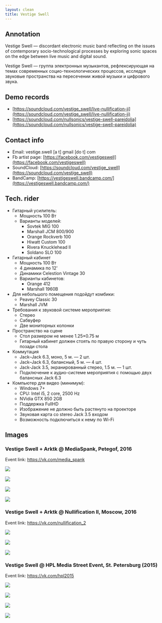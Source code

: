 ```yaml
---
layout: clean
title: Vestige Swell
---
```


## Annotation

Vestige Swell — discordant electronic music band reflecting on the issues of
contemporary socio-technological processes by exploring sonic spaces on the edge
between live music and digital sound.

Vestige Swell — группа электронных музыкантов, рефлексирующая на темах
современных социо-технологических процессов, исследуя звуковые пространства на
пересечении живой музыки и цифрового звука.

## Demo records

- [https://soundcloud.com/vestige_swell/live-nullification-ii](https://soundcloud.com/vestige_swell/live-nullification-ii)
- [https://soundcloud.com/nullsonics/vestige-swell-pareidolia](https://soundcloud.com/nullsonics/vestige-swell-pareidolia)

## Contact info

- Email: vestige.swell [a t] gmail [do t] com
- Fb artist page: [https://facebook.com/vestigeswell](https://facebook.com/vestigeswell)
- SoundCloud: [https://soundcloud.com/vestige_swell](https://soundcloud.com/vestige_swell)
- BandCamp: [https://vestigeswell.bandcamp.com/](https://vestigeswell.bandcamp.com/)

## Tech. rider

- Гитарный усилитель:
  - Мощность 100 Вт
  - Варианты моделей:
    - Sovtek MIG 100
    - Marshall JCM 800/900
    - Orange Rockverb 100
    - Hiwatt Custom 100
    - Rivera Knucklehead ll
    - Soldano SLO 100
- Гитарный кабинет
  - Мощность 100 Вт
  - 4 динамика по 12'
  - Динамики Celestion Vintage 30
  - Варианты кабинетов:
    - Orange 412
    - Marshall 1960B
- Для небольшого помещения подойдут комбики:
    - Peavey Classic 30
    - Marshall JVM
- Требования к звуковой системе мероприятия:
  - Стерео
  - Сабвуфер
  - Две мониторных колонки
- Пространство на сцене
  - Стол размером не менее 1.25×0.75 м
  - Гитарный кабинет должен стоять по правую сторону и чуть позади стола
- Коммутация
  - Jack–Jack 6.3, моно, 5 м. — 2 шт.
  - Jack–Jack 6.3, балансный, 5 м. — 4 шт.
  - Jack-Jack 3.5, экранированный стерео, 1.5 м. — 1 шт.
  - Подключение к аудио-системе мероприятия с помощью двух балансных Jack 6.3
- Компьютер для видео (минимум):
  - Windows 7+
  - CPU: Intel i5, 2 core, 2500 Hz
  - NVidia GTX 850 2GB
  - Поддержка FullHD
  - Изображение не должно быть растянуто на проекторе
  - Звуковая карта со stereo Jack 3.5 входом
  - Возможность подключиться к нему по Wi-Fi

## Images


### Vestige Swell + Arktk @ MediaSpank, Petegof, 2016

Event link: <a href="https://vk.com/media_spank">https://vk.com/media_spank</a>

<a href="/img/vs/8.jpg" target="_blank"><img src="/img/vs/8.jpg"></a>
<br/><br/>
<a href="/img/vs/9.jpg" target="_blank"><img src="/img/vs/9.jpg"></a>
<br/><br/>
<a href="/img/vs/10.jpg" target="_blank"><img src="/img/vs/10.jpg"></a>
<br/><br/>
<a href="/img/vs/11.jpg" target="_blank"><img src="/img/vs/11.jpg"></a>


### Vestige Swell + Arktk @ Nullification II, Moscow, 2016

Event link: <a href="https://vk.com/nullification_2">https://vk.com/nullification_2</a>

<a href="/img/vs/1.jpg" target="_blank"><img src="/img/vs/1.jpg"></a>
<br/><br/>
<a href="/img/vs/2.jpg" target="_blank"><img src="/img/vs/2.jpg"></a>
<br/><br/>
<a href="/img/vs/3.jpg" target="_blank"><img src="/img/vs/3.jpg"></a>


### Vestige Swell @ HPL Media Street Event, St. Petersburg (2015)

Event link: <a href="https://vk.com/hpl2015">https://vk.com/hpl2015</a>

<a href="/img/vs/4.jpg" target="_blank"><img src="/img/vs/4.jpg"></a>
<br/><br/>
<a href="/img/vs/5.jpg" target="_blank"><img src="/img/vs/5.jpg"></a>
<br/><br/>
<a href="/img/vs/6.jpg" target="_blank"><img src="/img/vs/6.jpg"></a>
<br/><br/>
<a href="/img/vs/7.jpg" target="_blank"><img src="/img/vs/7.jpg"></a>


